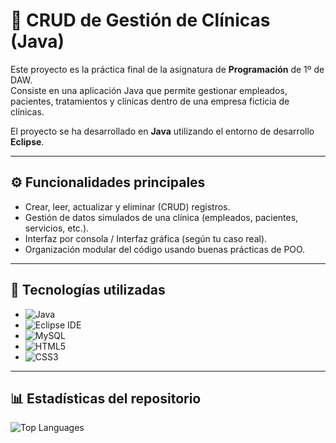 # 🏥 CRUD de Gestión de Clínicas (Java)

Este proyecto es la práctica final de la asignatura de **Programación** de 1º de DAW.  
Consiste en una aplicación Java que permite gestionar empleados, pacientes, tratamientos y clínicas dentro de una empresa ficticia de clínicas.

El proyecto se ha desarrollado en **Java** utilizando el entorno de desarrollo **Eclipse**.

---

## ⚙️ Funcionalidades principales

- Crear, leer, actualizar y eliminar (CRUD) registros.
- Gestión de datos simulados de una clínica (empleados, pacientes, servicios, etc.).
- Interfaz por consola / Interfaz gráfica (según tu caso real).
- Organización modular del código usando buenas prácticas de POO.

---

## 🚀 Tecnologías utilizadas

- ![Java](https://img.shields.io/badge/Java-ED8B00?style=for-the-badge&logo=java&logoColor=white)
- ![Eclipse IDE](https://img.shields.io/badge/Eclipse-2C2255?style=for-the-badge&logo=eclipse&logoColor=white)
- ![MySQL](https://img.shields.io/badge/MySQL-005C84?style=for-the-badge&logo=mysql&logoColor=white)
- ![HTML5](https://img.shields.io/badge/HTML5-E34F26?style=for-the-badge&logo=html5&logoColor=white)
- ![CSS3](https://img.shields.io/badge/CSS3-1572B6?style=for-the-badge&logo=css3&logoColor=white)

---

## 📊 Estadísticas del repositorio
![Top Languages](https://github-readme-stats.vercel.app/api/top-langs/?username=Ruben-Develop&layout=compact&theme=tokyonight&hide_border=true)

